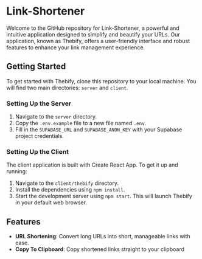 # Link-Shortener

Welcome to the GitHub repository for Link-Shortener, a powerful and intuitive application designed to simplify and beautify your URLs. Our application, known as Thebify, offers a user-friendly interface and robust features to enhance your link management experience.

## Getting Started

To get started with Thebify, clone this repository to your local machine. You will find two main directories: `server` and `client`.

### Setting Up the Server

1. Navigate to the `server` directory.
2. Copy the `.env.example` file to a new file named `.env`.
3. Fill in the `SUPABASE_URL` and `SUPABASE_ANON_KEY` with your Supabase project credentials.

### Setting Up the Client

The client application is built with Create React App. To get it up and running:

1. Navigate to the `client/thebify` directory.
2. Install the dependencies using `npm install`.
3. Start the development server using `npm start`. This will launch Thebify in your default web browser.

## Features

- **URL Shortening**: Convert long URLs into short, manageable links with ease.
- **Copy To Clipboard**: Copy shortened links straight to your clipboard


